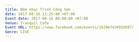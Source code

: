 ```yaml
---
title: Đêm nhạc Trịnh Công Sơn
date: 2017-08-16 11:25:00 +07:00
Event date: 2017-08-16 00:00:00 +07:00
Venue: Tranquil Cafe
Event URL: https://www.facebook.com/events/162967420932697/
Genre: LIVE
---
```



